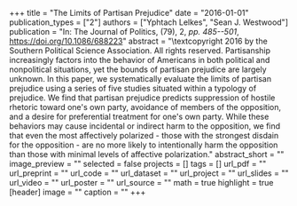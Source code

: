 +++
title = "The Limits of Partisan Prejudice"
date = "2016-01-01"
publication_types = ["2"]
authors = ["Yphtach Lelkes", "Sean J. Westwood"]
publication = "In: The Journal of Politics, (79), 2, _pp. 485--501_, https://doi.org/10.1086/688223"
abstract = "\\textcopyright 2016 by the Southern Political Science Association. All rights reserved. Partisanship increasingly factors into the behavior of Americans in both political and nonpolitical situations, yet the bounds of partisan prejudice are largely unknown. In this paper, we systematically evaluate the limits of partisan prejudice using a series of five studies situated within a typology of prejudice. We find that partisan prejudice predicts suppression of hostile rhetoric toward one's own party, avoidance of members of the opposition, and a desire for preferential treatment for one's own party. While these behaviors may cause incidental or indirect harm to the opposition, we find that even the most affectively polarized - those with the strongest disdain for the opposition - are no more likely to intentionally harm the opposition than those with minimal levels of affective polarization."
abstract_short = ""
image_preview = ""
selected = false
projects = []
tags = []
url_pdf = ""
url_preprint = ""
url_code = ""
url_dataset = ""
url_project = ""
url_slides = ""
url_video = ""
url_poster = ""
url_source = ""
math = true
highlight = true
[header]
image = ""
caption = ""
+++
